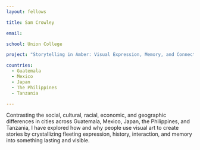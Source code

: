```yaml
---
layout: fellows

title: Sam Crowley

email: 

school: Union College

project: "Storytelling in Amber: Visual Expression, Memory, and Connection"

countries:
  - Guatemala
  - Mexico
  - Japan
  - The Philippines
  - Tanzania

---
```


Contrasting the social, cultural, racial, economic, and geographic differences in cities across Guatemala, Mexico, Japan, the Philippines, and Tanzania, I have explored how and why people use visual art to create stories by crystallizing fleeting expression, history, interaction, and memory into something lasting and visible.
